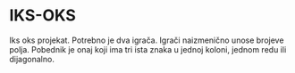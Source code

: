 # IKS-OKS

Iks oks projekat. Potrebno je dva igrača. Igrači naizmenično unose brojeve polja.
Pobednik je onaj koji ima tri ista znaka u jednoj koloni, jednom redu ili dijagonalno.
